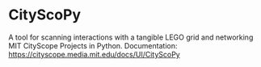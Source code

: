 # CityScoPy

A tool for scanning interactions with a tangible LEGO grid and networking MIT CityScope Projects in Python.
Documentation: https://cityscope.media.mit.edu/docs/UI/CityScoPy
